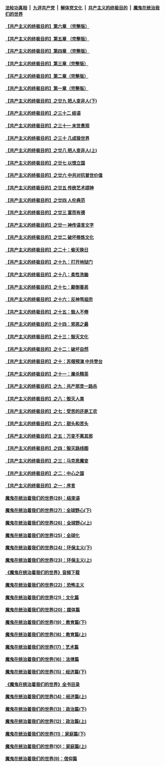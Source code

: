 

####  [法轮功真相](../../../../basic/blob/master/README.md?t=05301301) &nbsp;|&nbsp; [九评共产党](../../../../9ping.md/blob/master/README.md?t=05301301) &nbsp;|&nbsp; [解体党文化](../../../../jtdwh.md/blob/master/README.md?t=05301301)  &nbsp;|&nbsp; [共产主义的终极目的](../../../../gczydzjmd.md/blob/master/README.md?t=05301301) &nbsp;|&nbsp; [魔鬼在统治我们的世界](../../../../mgztzwmdsj.md/blob/master/README.md?t=05301301) 

#### [【共产主义的终极目的】第六章 （完整版）](../pages/nsc422/n11428913.md?t=05301301) 

#### [【共产主义的终极目的】第五章 （完整版）](../pages/nsc422/n11428912.md?t=05301301) 

#### [【共产主义的终极目的】第四章 （完整版）](../pages/nsc422/n11428907.md?t=05301301) 

#### [【共产主义的终极目的】第三章（完整版）](../pages/nsc422/n11428848.md?t=05301301) 

#### [【共产主义的终极目的】第二章（完整版）](../pages/nsc422/n11428831.md?t=05301301) 

#### [【共产主义的终极目的】第一章（完整版）](../pages/nsc422/n11417651.md?t=05301301) 

#### [【共产主义的终极目的】之廿九 把人变非人(下)](../pages/nsc422/n11344140.md?t=05301301) 

#### [【共产主义的终极目的】之三十二 结语](../pages/nsc422/n11360535.md?t=05301301) 

#### [【共产主义的终极目的】之三十一 末世景观](../pages/nsc422/n11351129.md?t=05301301) 

#### [【共产主义的终极目的】之三十 几成狼世界](../pages/nsc422/n11348280.md?t=05301301) 

#### [【共产主义的终极目的】之廿八 把人变非人(上)](../pages/nsc422/n11340492.md?t=05301301) 

#### [【共产主义的终极目的】之廿七 以恨立国](../pages/nsc422/n11336944.md?t=05301301) 

#### [【共产主义的终极目的】之廿六 中共对抗普世价值](../pages/nsc422/n11324785.md?t=05301301) 

#### [【共产主义的终极目的】之廿五 传统艺术颂神](../pages/nsc422/n11296396.md?t=05301301) 

#### [【共产主义的终极目的】之廿四 人伦典范](../pages/nsc422/n11296397.md?t=05301301) 

#### [【共产主义的终极目的】之廿三 富而有德](../pages/nsc422/n11283598.md?t=05301301) 

#### [【共产主义的终极目的】之廿一 神传语言文字](../pages/nsc422/n11263265.md?t=05301301) 

#### [【共产主义的终极目的】之廿二 破坏修炼文化](../pages/nsc422/n11245728.md?t=05301301) 

#### [【共产主义的终极目的】之二十：偷天换日](../pages/nsc422/n11238846.md?t=05301301) 

#### [【共产主义的终极目的】之十九：打开地狱门](../pages/nsc422/n11206376.md?t=05301301) 

#### [【共产主义的终极目的】之十八：柔性洗脑](../pages/nsc422/n11199994.md?t=05301301) 

#### [【共产主义的终极目的】之十七：颠倒善恶](../pages/nsc422/n11179782.md?t=05301301) 

#### [【共产主义的终极目的】之十六：反神骂祖宗](../pages/nsc422/n11166798.md?t=05301301) 

#### [【共产主义的终极目的】之十五：毁人不倦](../pages/nsc422/n11166792.md?t=05301301) 

#### [【共产主义的终极目的】之十四：邪恶之最](../pages/nsc422/n11150249.md?t=05301301) 

#### [【共产主义的终极目的】之十三：毁灭文化](../pages/nsc422/n11135227.md?t=05301301) 

#### [【共产主义的终极目的】之十二：破坏自然](../pages/nsc422/n11135214.md?t=05301301) 

#### [【共产主义的终极目的】之十：苏俄预演 中共登台](../pages/nsc422/n11118424.md?t=05301301) 

#### [【共产主义的终极目的】之十一：屠杀精英](../pages/nsc422/n11118442.md?t=05301301) 

#### [【共产主义的终极目的】之九：共产邪灵一路杀](../pages/nsc422/n11114139.md?t=05301301) 

#### [【共产主义的终极目的】之八：毁灭人类](../pages/nsc422/n11108503.md?t=05301301) 

#### [【共产主义的终极目的】之七：受苦的还是工农](../pages/nsc422/n11101809.md?t=05301301) 

#### [【共产主义的终极目的】之六：甜头和苦头](../pages/nsc422/n11096971.md?t=05301301) 

#### [【共产主义的终极目的】之五：万变不离其邪](../pages/nsc422/n11091285.md?t=05301301) 

#### [【共产主义的终极目的】之四：毁灭路线图](../pages/nsc422/n11086284.md?t=05301301) 

#### [【共产主义的终极目的】之三：马克思魔变](../pages/nsc422/n11061941.md?t=05301301) 

#### [【共产主义的终极目的】之二：中心之国](../pages/nsc422/n11047728.md?t=05301301) 

#### [【共产主义的终极目的】之一：序言](../pages/nsc422/n11086077.md?t=05301301) 

#### [魔鬼在统治着我们的世界(28)：结束语](../pages/nsc422/n10936246.md?t=05301301) 

#### [魔鬼在统治着我们的世界(27)：全球野心(下)](../pages/nsc422/n10928319.md?t=05301301) 

#### [魔鬼在统治着我们的世界(26)：全球野心(上)](../pages/nsc422/n10900318.md?t=05301301) 

#### [魔鬼在统治着我们的世界(25)：全球化](../pages/nsc422/n10788205.md?t=05301301) 

#### [魔鬼在统治着我们的世界(24)：环保主义(下)](../pages/nsc422/n10695307.md?t=05301301) 

#### [魔鬼在统治着我们的世界(23)：环保主义(上)](../pages/nsc422/n10688613.md?t=05301301) 

#### [《魔鬼在统治着我们的世界》音频下载](../pages/nsc422/n10635553.md?t=05301301) 

#### [魔鬼在统治着我们的世界(22)：恐怖主义](../pages/nsc422/n10614727.md?t=05301301) 

#### [魔鬼在统治着我们的世界(21)：文化篇](../pages/nsc422/n10597706.md?t=05301301) 

#### [魔鬼在统治着我们的世界(20)：媒体篇](../pages/nsc422/n10586579.md?t=05301301) 

#### [魔鬼在统治着我们的世界(19)：教育篇(下)](../pages/nsc422/n10564808.md?t=05301301) 

#### [魔鬼在统治着我们的世界(18)：教育篇(上)](../pages/nsc422/n10526970.md?t=05301301) 

#### [魔鬼在统治着我们的世界(17)：艺术篇](../pages/nsc422/n10499093.md?t=05301301) 

#### [魔鬼在统治着我们的世界(16)：法律篇](../pages/nsc422/n10485969.md?t=05301301) 

#### [魔鬼在统治着我们的世界(15)：经济篇(下)](../pages/nsc422/n10469975.md?t=05301301) 

#### [《魔鬼在统治着我们的世界》全书目录](../pages/nsc422/n10464261.md?t=05301301) 

#### [魔鬼在统治着我们的世界(14)：经济篇(上)](../pages/nsc422/n10457370.md?t=05301301) 

#### [魔鬼在统治着我们的世界(13)：政治篇(下)](../pages/nsc422/n10448270.md?t=05301301) 

#### [魔鬼在统治着我们的世界(12)：政治篇(上)](../pages/nsc422/n10444576.md?t=05301301) 

#### [魔鬼在统治着我们的世界(11)：家庭篇(下)](../pages/nsc422/n10440961.md?t=05301301) 

#### [魔鬼在统治着我们的世界(10)：家庭篇(上)](../pages/nsc422/n10435448.md?t=05301301) 

#### [魔鬼在统治着我们的世界(9)：信仰篇](../pages/nsc422/n10432159.md?t=05301301) 

